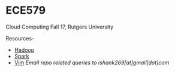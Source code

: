 # ECE579
Cloud Computing Fall 17, Rutgers University

Resources-
- [Hadoop](https://hadoop.apache.org/)
- [Spark](https://spark.apache.org/docs/latest/quick-start.html)
- [Vim](https://youtu.be/_NUO4JEtkDw)
*Email repo related queries to ishank269[at]gmail[dot]com*
